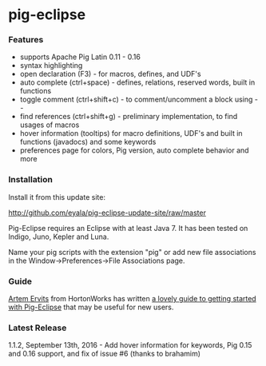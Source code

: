 pig-eclipse
===========

### Features

* supports Apache Pig Latin 0.11 - 0.16
* syntax highlighting
* open declaration (F3) - for macros, defines, and UDF's
* auto complete (ctrl+space) - defines, relations, reserved words, built in functions
* toggle comment (ctrl+shift+c) - to comment/uncomment a block using --
* find references (ctrl+shift+g) - preliminary implementation, to find usages of macros
* hover information (tooltips) for macro definitions, UDF's and built in functions (javadocs) and some keywords
* preferences page for colors, Pig version, auto complete behavior and more

### Installation

Install it from this update site:

http://github.com/eyala/pig-eclipse-update-site/raw/master

Pig-Eclipse requires an Eclipse with at least Java 7. It has been tested on Indigo, Juno, Kepler and Luna.

Name your pig scripts with the extension "pig" or add new file associations in the Window->Preferences->File Associations page.

### Guide

[Artem Ervits](https://www.linkedin.com/in/artemervits/) from HortonWorks has written [a lovely guide to getting started with Pig-Eclipse](https://community.hortonworks.com/articles/56644/getting-started-with-pig-eclipse.html) that may be useful for new users.

### Latest Release

1.1.2, September 13th, 2016 - Add hover information for keywords, Pig 0.15 and 0.16 support, and fix of issue #6 (thanks to brahamim)

